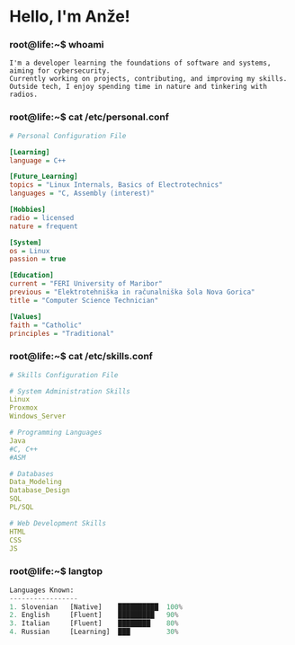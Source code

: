 
#  Hello, I'm Anže!

### **root**@**life**:~$ whoami
```
I'm a developer learning the foundations of software and systems, aiming for cybersecurity.  
Currently working on projects, contributing, and improving my skills.  
Outside tech, I enjoy spending time in nature and tinkering with radios.  
```

### **root**@**life**:~$ cat /etc/personal.conf
```ini
# Personal Configuration File

[Learning]
language = C++

[Future_Learning]
topics = "Linux Internals, Basics of Electrotechnics"
languages = "C, Assembly (interest)"

[Hobbies]
radio = licensed
nature = frequent

[System]
os = Linux
passion = true

[Education]
current = "FERI University of Maribor"
previous = "Elektrotehniška in računalniška šola Nova Gorica"
title = "Computer Science Technician"

[Values]
faith = "Catholic"
principles = "Traditional"
```

### **root**@**life**:~$ cat /etc/skills.conf
```yaml
# Skills Configuration File

# System Administration Skills
Linux
Proxmox
Windows_Server

# Programming Languages
Java
#C, C++
#ASM

# Databases
Data_Modeling
Database_Design
SQL
PL/SQL

# Web Development Skills
HTML
CSS
JS
```

### **root**@**life**:~$ langtop
```python
Languages Known:
-----------------
1. Slovenian   [Native]    ██████████  100% 
2. English     [Fluent]    █████████   90%  
3. Italian     [Fluent]    ████████    80%  
4. Russian     [Learning]  ███         30%  
```
